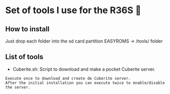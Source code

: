 # Set of tools I use for the R36S 👾
## How to install
Just drop each folder into the sd card partition EASYROMS -> /tools/ folder

## List of tools
- Cuberite.sh: Script to download and make a pocket Cuberite server.
```
Execute once to download and create de Cuberite server.
After the initial installation you can execute twice to enable/disable the server.
```